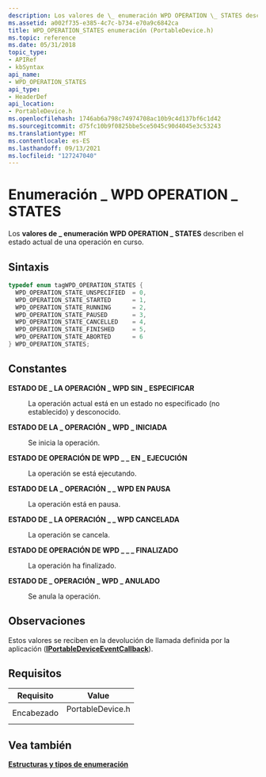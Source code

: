 ```yaml
---
description: Los valores de \_ enumeración WPD OPERATION \_ STATES describen el estado actual de una operación en curso.
ms.assetid: a002f735-e385-4c7c-b734-e70a9c6842ca
title: WPD_OPERATION_STATES enumeración (PortableDevice.h)
ms.topic: reference
ms.date: 05/31/2018
topic_type:
- APIRef
- kbSyntax
api_name:
- WPD_OPERATION_STATES
api_type:
- HeaderDef
api_location:
- PortableDevice.h
ms.openlocfilehash: 1746ab6a798c74974708ac10b9c4d137bf6c1d42
ms.sourcegitcommit: d75fc10b9f0825bbe5ce5045c90d4045e3c53243
ms.translationtype: MT
ms.contentlocale: es-ES
ms.lasthandoff: 09/13/2021
ms.locfileid: "127247040"
---
```

# <a name="wpd_operation_states-enumeration"></a>Enumeración \_ WPD OPERATION \_ STATES

Los **valores de \_ enumeración WPD OPERATION \_ STATES** describen el estado actual de una operación en curso.

## <a name="syntax"></a>Sintaxis


```C++
typedef enum tagWPD_OPERATION_STATES { 
  WPD_OPERATION_STATE_UNSPECIFIED  = 0,
  WPD_OPERATION_STATE_STARTED      = 1,
  WPD_OPERATION_STATE_RUNNING      = 2,
  WPD_OPERATION_STATE_PAUSED       = 3,
  WPD_OPERATION_STATE_CANCELLED    = 4,
  WPD_OPERATION_STATE_FINISHED     = 5,
  WPD_OPERATION_STATE_ABORTED      = 6
} WPD_OPERATION_STATES;
```



## <a name="constants"></a>Constantes

<dl> <dt>

<span id="WPD_OPERATION_STATE_UNSPECIFIED"></span><span id="wpd_operation_state_unspecified"></span>**ESTADO DE \_ LA OPERACIÓN \_ WPD SIN \_ ESPECIFICAR**
</dt> <dd>

La operación actual está en un estado no especificado (no establecido) y desconocido.

</dd> <dt>

<span id="WPD_OPERATION_STATE_STARTED"></span><span id="wpd_operation_state_started"></span>**ESTADO DE LA \_ OPERACIÓN \_ WPD \_ INICIADA**
</dt> <dd>

Se inicia la operación.

</dd> <dt>

<span id="WPD_OPERATION_STATE_RUNNING"></span><span id="wpd_operation_state_running"></span>**ESTADO DE OPERACIÓN DE WPD \_ \_ EN \_ EJECUCIÓN**
</dt> <dd>

La operación se está ejecutando.

</dd> <dt>

<span id="WPD_OPERATION_STATE_PAUSED"></span><span id="wpd_operation_state_paused"></span>**ESTADO DE LA \_ OPERACIÓN \_ \_ WPD EN PAUSA**
</dt> <dd>

La operación está en pausa.

</dd> <dt>

<span id="WPD_OPERATION_STATE_CANCELLED"></span><span id="wpd_operation_state_cancelled"></span>**ESTADO DE \_ LA OPERACIÓN \_ \_ WPD CANCELADA**
</dt> <dd>

La operación se cancela.

</dd> <dt>

<span id="WPD_OPERATION_STATE_FINISHED"></span><span id="wpd_operation_state_finished"></span>**ESTADO DE OPERACIÓN DE WPD \_ \_ \_ FINALIZADO**
</dt> <dd>

La operación ha finalizado.

</dd> <dt>

<span id="WPD_OPERATION_STATE_ABORTED"></span><span id="wpd_operation_state_aborted"></span>**ESTADO DE \_ OPERACIÓN \_ WPD \_ ANULADO**
</dt> <dd>

Se anula la operación.

</dd> </dl>

## <a name="remarks"></a>Observaciones

Estos valores se reciben en la devolución de llamada definida por la aplicación ([**IPortableDeviceEventCallback**](/windows/desktop/api/PortableDeviceApi/nn-portabledeviceapi-iportabledeviceeventcallback)).

## <a name="requirements"></a>Requisitos



| Requisito | Value |
|-------------------|---------------------------------------------------------------------------------------------|
| Encabezado<br/> | <dl> <dt>PortableDevice.h</dt> </dl> |



## <a name="see-also"></a>Vea también

<dl> <dt>

[**Estructuras y tipos de enumeración**](structures-and-enumeration-types.md)
</dt> </dl>

 

 





